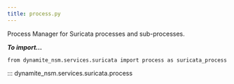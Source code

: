 ```yaml
---
title: process.py
---
```


Process Manager for Suricata processes and sub-processes.

***To import...***
```python3
from dynamite_nsm.services.suricata import process as suricata_process
```
::: dynamite_nsm.services.suricata.process
